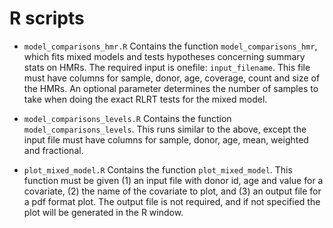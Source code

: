 # R scripts

- `model_comparisons_hmr.R` Contains the function
  `model_comparisons_hmr`, which fits mixed models and tests
  hypotheses concerning summary stats on HMRs. The required input is
  onefile: `input_filename`. This file must have columns for sample,
  donor, age, coverage, count and size of the HMRs. An optional
  parameter determines the number of samples to take when doing the
  exact RLRT tests for the mixed model.

- `model_comparisons_levels.R` Contains the function
  `model_comparisons_levels`. This runs similar to the above, except
  the input file must have columns for sample, donor, age, mean,
  weighted and fractional.

- `plot_mixed_model.R` Contains the function `plot_mixed_model`. This
  function must be given (1) an input file with donor id, age and
  value for a covariate, (2) the name of the covariate to plot, and
  (3) an output file for a pdf format plot. The output file is not
  required, and if not specified the plot will be generated in the R
  window.
